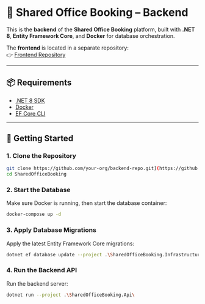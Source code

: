 # 🏢 Shared Office Booking – Backend

This is the **backend** of the **Shared Office Booking** platform, built with **.NET 8**, **Entity Framework Core**, and **Docker** for database orchestration.

The **frontend** is located in a separate repository:  
👉 [Frontend Repository](https://github.com/alijuu/SharedOfficeBookingClient)

---

## 📦 Requirements

- [.NET 8 SDK](https://dotnet.microsoft.com/download)
- [Docker](https://www.docker.com/products/docker-desktop)
- [EF Core CLI](https://learn.microsoft.com/en-us/ef/core/cli/dotnet)

---

## 🚀 Getting Started

### 1. Clone the Repository

```bash
git clone https://github.com/your-org/backend-repo.git](https://github.com/alijuu/SharedOfficeBooking
cd SharedOfficeBooking
```

### 2. Start the Database

Make sure Docker is running, then start the database container:

```bash
docker-compose up -d
```

### 3. Apply Database Migrations

Apply the latest Entity Framework Core migrations:

```bash
dotnet ef database update --project .\SharedOfficeBooking.Infrastructure\ --startup-project .\SharedOfficeBooking.Api\
```

### 4. Run the Backend API

Run the backend server:

```bash
dotnet run --project .\SharedOfficeBooking.Api\
```
